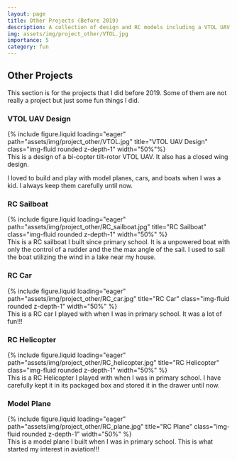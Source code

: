 ```yaml
---
layout: page
title: Other Projects (Before 2019)
description: A collection of design and RC models including a VTOL UAV design, RC plane, car, and helicopter from my early years.
img: assets/img/project_other/VTOL.jpg
importance: 5
category: fun
---
```


## Other Projects

This section is for the projects that I did before 2019. Some of them are not really a project but just some fun things I did.

### VTOL UAV Design
<div class="row justify-content-sm-center">
    <div class="col-sm mt-3 mt-md-0">
        {% include figure.liquid loading="eager" path="assets/img/project_other/VTOL.jpg" title="VTOL UAV Design" class="img-fluid rounded z-depth-1"  width="50%"%}
    </div>
</div>
<div class="caption">
    This is a design of a bi-copter tilt-rotor VTOL UAV. It also has a closed wing design.
</div>

I loved to build and play with model planes, cars, and boats when I was a kid. I always keep them carefully until now.

### RC Sailboat
<div class="row justify-content-sm-center">
    <div class="col-sm mt-3 mt-md-0">
        {% include figure.liquid loading="eager" path="assets/img/project_other/RC_sailboat.jpg" title="RC Sailboat" class="img-fluid rounded z-depth-1" width="50%" %}
    </div>
</div>
<div class="caption">
    This is a RC sailboat I built since primary school. It is a unpowered boat with only the control of a rudder and the the max angle of the sail. I used to sail the boat utilizing the wind in a lake near my house.
</div>

### RC Car
<div class="row justify-content-sm-center">
    <div class="col-sm mt-3 mt-md-0">
        {% include figure.liquid loading="eager" path="assets/img/project_other/RC_car.jpg" title="RC Car" class="img-fluid rounded z-depth-1"  width="50%" %}
    </div>
</div>
<div class="caption">
    This is a RC car I played with when I was in primary school. It was a lot of fun!!! 
</div>

### RC Helicopter
<div class="row justify-content-sm-center">
    <div class="col-sm mt-3 mt-md-0">
        {% include figure.liquid loading="eager" path="assets/img/project_other/RC_helicopter.jpg" title="RC Helicopter" class="img-fluid rounded z-depth-1"  width="50%" %}
    </div>
</div>
<div class="caption">
    This is a RC Helicopter I played with when I was in primary school. I have carefully kept it in its packaged box and stored it in the drawer until now.
</div>

### Model Plane
<div class="row justify-content-sm-center">
    <div class="col-sm mt-3 mt-md-0">
        {% include figure.liquid loading="eager" path="assets/img/project_other/RC_plane.jpg" title="RC Plane" class="img-fluid rounded z-depth-1"  width="50%" %}
    </div>
</div>
<div class="caption">
    This is a model plane I built when I was in primary school. This is what started my interest in aviation!!!
</div>
